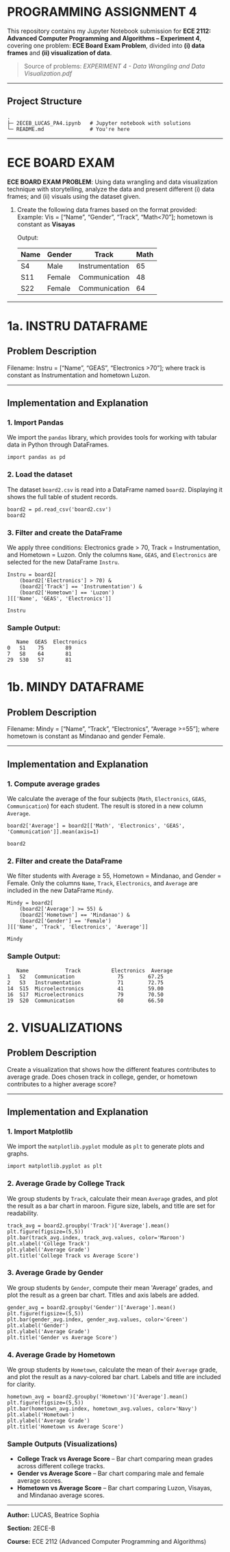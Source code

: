 # PROGRAMMING ASSIGNMENT 4

This repository contains my Jupyter Notebook submission for **ECE 2112: Advanced Computer Programming and Algorithms – Experiment 4**, covering one problem:
**ECE Board Exam Problem**, divided into **(i) data frames** and **(ii) visualization of data**.

> Source of problems: *EXPERIMENT 4 - Data Wrangling and Data Visualization.pdf*

---

## Project Structure

```
.
├─ 2ECEB_LUCAS_PA4.ipynb   # Jupyter notebook with solutions
└─ README.md               # You're here
```

---

# ECE BOARD EXAM

**ECE BOARD EXAM PROBLEM**: Using data wrangling and data visualization technique with storytelling, analyze the data and present different (i) data frames; and (ii) visuals using the dataset given.

1. Create the following data frames based on the format provided: <br>
   Example: Vis = [“Name”, “Gender”, “Track”, “Math<70”]; hometown is constant as **Visayas**

    Output:
    <div align="center">

    | Name | Gender | Track            | Math |
    |------|--------|------------------|------|
    | S4   | Male   | Instrumentation  | 65   |
    | S11  | Female | Communication    | 48   |
    | S22  | Female | Communication    | 64   |

    </div>
---

# 1a. INSTRU DATAFRAME

## Problem Description
Filename: Instru = [“Name”, “GEAS”, “Electronics >70”]; where track is constant as Instrumentation and hometown Luzon.

---

## Implementation and Explanation

### 1. Import Pandas
We import the `pandas` library, which provides tools for working with tabular data in Python through DataFrames.

```
import pandas as pd
```

### 2. Load the dataset
The dataset `board2.csv` is read into a DataFrame named `board2`. Displaying it shows the full table of student records. 

```
board2 = pd.read_csv('board2.csv')
board2            
```

### 3. Filter and create the DataFrame
We apply three conditions: Electronics grade > 70, Track = Instrumentation, and Hometown = Luzon. Only the columns `Name`, `GEAS`, and `Electronics` are selected for the new DataFrame `Instru`.

```
Instru = board2[                               
    (board2['Electronics'] > 70) &            
    (board2['Track'] == 'Instrumentation') &   
    (board2['Hometown'] == 'Luzon')           
][['Name', 'GEAS', 'Electronics']]            

Instru         
```

### **Sample Output:**  

```
   Name  GEAS  Electronics
0   S1    75       89
7   S8    64       81
29  S30   57       81
``` 

# 1b. MINDY DATAFRAME

## Problem Description
Filename: Mindy = [“Name”, “Track”, “Electronics”, “Average >=55”]; where hometown is constant as Mindanao and gender Female.

---

## Implementation and Explanation

### 1. Compute average grades
We calculate the average of the four subjects (`Math`, `Electronics`, `GEAS`, `Communication`) for each student. The result is stored in a new column `Average`.

```
board2['Average'] = board2[['Math', 'Electronics', 'GEAS', 'Communication']].mean(axis=1) 

board2
```

### 2. Filter and create the DataFrame
We filter students with Average ≥ 55, Hometown = Mindanao, and Gender = Female. Only the columns `Name`, `Track`, `Electronics`, and `Average` are included in the new DataFrame `Mindy`. 

```
Mindy = board2[
    (board2['Average'] >= 55) &                  
    (board2['Hometown'] == 'Mindanao') &        
    (board2['Gender'] == 'Female')            
][['Name', 'Track', 'Electronics', 'Average']]  

Mindy           
```

### **Sample Output:**  

```
   Name            Track          Electronics  Average
1   S2   Communication              75        67.25
2   S3   Instrumentation            71        72.75
14  S15  Microelectronics           41        59.00
16  S17  Microelectronics           79        70.50
19  S20  Communication              60        66.50
``` 

# 2. VISUALIZATIONS

## Problem Description
Create a visualization that shows how the different features contributes to average grade. Does chosen track in college, gender, or hometown contributes to a higher average score?

---

## Implementation and Explanation

### 1. Import Matplotlib
We import the `matplotlib.pyplot` module as `plt` to generate plots and graphs.

```
import matplotlib.pyplot as plt                
```

### 2. Average Grade by College Track
We group students by `Track`, calculate their mean `Average` grades, and plot the result as a bar chart in maroon. Figure size, labels, and title are set for readability.

```
track_avg = board2.groupby('Track')['Average'].mean()                          
plt.figure(figsize=(5,5))                                                      
plt.bar(track_avg.index, track_avg.values, color='Maroon')                      
plt.xlabel('College Track')                                                     
plt.ylabel('Average Grade')                                                      
plt.title('College Track vs Average Score')              
```

### 3. Average Grade by Gender
We group students by `Gender`, compute their mean 'Average' grades, and plot the result as a green bar chart. Titles and axis labels are added.

```
gender_avg = board2.groupby('Gender')['Average'].mean()                       
plt.figure(figsize=(5,5))                                                    
plt.bar(gender_avg.index, gender_avg.values, color='Green')                     
plt.xlabel('Gender')                                                             
plt.ylabel('Average Grade')                                                     
plt.title('Gender vs Average Score')                       
```

### 4. Average Grade by Hometown
We group students by `Hometown`, calculate the mean of their `Average` grade, and plot the result as a navy-colored bar chart. Labels and title are included for clarity.

```
hometown_avg = board2.groupby('Hometown')['Average'].mean()                   
plt.figure(figsize=(5,5))                                                      
plt.bar(hometown_avg.index, hometown_avg.values, color='Navy')                  
plt.xlabel('Hometown')                                                          
plt.ylabel('Average Grade')                                                     
plt.title('Hometown vs Average Score')     
```

### **Sample Outputs (Visualizations)**  

- **College Track vs Average Score** – Bar chart comparing mean grades across different college tracks. 
- **Gender vs Average Score** – Bar chart comparing male and female average scores.  
- **Hometown vs Average Score** – Bar chart comparing Luzon, Visayas, and Mindanao average scores.  

---

**Author:** LUCAS, Beatrice Sophia

**Section:** 2ECE-B

**Course:** ECE 2112 (Advanced Computer Programming and Algorithms)  
